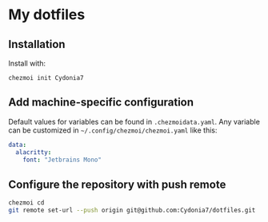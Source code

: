 # My dotfiles

## Installation

Install with:

`chezmoi init Cydonia7`

## Add machine-specific configuration

Default values for variables can be found in `.chezmoidata.yaml`. Any variable can be customized in
`~/.config/chezmoi/chezmoi.yaml` like this:

```yaml
data:
  alacritty:
    font: "Jetbrains Mono"
```

## Configure the repository with push remote

```bash
chezmoi cd
git remote set-url --push origin git@github.com:Cydonia7/dotfiles.git
```
